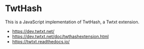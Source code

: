 # TwtHash

This is a JavaScript implementation of TwtHash, a Twtxt extension.

- https://dev.twtxt.net/
- https://dev.twtxt.net/doc/twthashextension.html
- https://twtxt.readthedocs.io/
